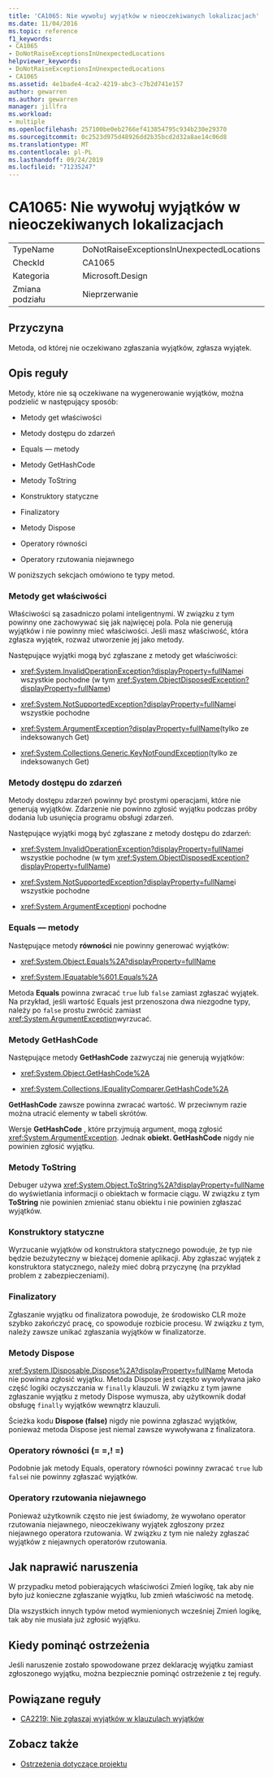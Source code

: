 ```yaml
---
title: 'CA1065: Nie wywołuj wyjątków w nieoczekiwanych lokalizacjach'
ms.date: 11/04/2016
ms.topic: reference
f1_keywords:
- CA1065
- DoNotRaiseExceptionsInUnexpectedLocations
helpviewer_keywords:
- DoNotRaiseExceptionsInUnexpectedLocations
- CA1065
ms.assetid: 4e1bade4-4ca2-4219-abc3-c7b2d741e157
author: gewarren
ms.author: gewarren
manager: jillfra
ms.workload:
- multiple
ms.openlocfilehash: 257100be0eb2766ef413854795c934b230e29370
ms.sourcegitcommit: 0c2523d975d48926dd2b35bcd2d32a8ae14c06d8
ms.translationtype: MT
ms.contentlocale: pl-PL
ms.lasthandoff: 09/24/2019
ms.locfileid: "71235247"
---
```

# <a name="ca1065-do-not-raise-exceptions-in-unexpected-locations"></a>CA1065: Nie wywołuj wyjątków w nieoczekiwanych lokalizacjach

|||
|-|-|
|TypeName|DoNotRaiseExceptionsInUnexpectedLocations|
|CheckId|CA1065|
|Kategoria|Microsoft.Design|
|Zmiana podziału|Nieprzerwanie|

## <a name="cause"></a>Przyczyna

Metoda, od której nie oczekiwano zgłaszania wyjątków, zgłasza wyjątek.

## <a name="rule-description"></a>Opis reguły

Metody, które nie są oczekiwane na wygenerowanie wyjątków, można podzielić w następujący sposób:

- Metody get właściwości

- Metody dostępu do zdarzeń

- Equals — metody

- Metody GetHashCode

- Metody ToString

- Konstruktory statyczne

- Finalizatory

- Metody Dispose

- Operatory równości

- Operatory rzutowania niejawnego

W poniższych sekcjach omówiono te typy metod.

### <a name="property-get-methods"></a>Metody get właściwości

Właściwości są zasadniczo polami inteligentnymi. W związku z tym powinny one zachowywać się jak najwięcej pola. Pola nie generują wyjątków i nie powinny mieć właściwości. Jeśli masz właściwość, która zgłasza wyjątek, rozważ utworzenie jej jako metody.

Następujące wyjątki mogą być zgłaszane z metody get właściwości:

- <xref:System.InvalidOperationException?displayProperty=fullName>i wszystkie pochodne (w tym <xref:System.ObjectDisposedException?displayProperty=fullName>)

- <xref:System.NotSupportedException?displayProperty=fullName>i wszystkie pochodne

- <xref:System.ArgumentException?displayProperty=fullName>(tylko ze indeksowanych Get)

- <xref:System.Collections.Generic.KeyNotFoundException>(tylko ze indeksowanych Get)

### <a name="event-accessor-methods"></a>Metody dostępu do zdarzeń

Metody dostępu zdarzeń powinny być prostymi operacjami, które nie generują wyjątków. Zdarzenie nie powinno zgłosić wyjątku podczas próby dodania lub usunięcia programu obsługi zdarzeń.

Następujące wyjątki mogą być zgłaszane z metody dostępu do zdarzeń:

- <xref:System.InvalidOperationException?displayProperty=fullName>i wszystkie pochodne (w tym <xref:System.ObjectDisposedException?displayProperty=fullName>)

- <xref:System.NotSupportedException?displayProperty=fullName>i wszystkie pochodne

- <xref:System.ArgumentException>i pochodne

### <a name="equals-methods"></a>Equals — metody

Następujące metody **równości** nie powinny generować wyjątków:

- <xref:System.Object.Equals%2A?displayProperty=fullName>

- <xref:System.IEquatable%601.Equals%2A>

Metoda **Equals** powinna zwracać `true` lub `false` zamiast zgłaszać wyjątek. Na przykład, jeśli wartość Equals jest przenoszona dwa niezgodne typy, należy po `false` prostu zwrócić zamiast <xref:System.ArgumentException>wyrzucać.

### <a name="gethashcode-methods"></a>Metody GetHashCode

Następujące metody **GetHashCode** zazwyczaj nie generują wyjątków:

- <xref:System.Object.GetHashCode%2A>

- <xref:System.Collections.IEqualityComparer.GetHashCode%2A>

**GetHashCode** zawsze powinna zwracać wartość. W przeciwnym razie można utracić elementy w tabeli skrótów.

Wersje **GetHashCode** , które przyjmują argument, mogą zgłosić <xref:System.ArgumentException>. Jednak **obiekt. GetHashCode** nigdy nie powinien zgłosić wyjątku.

### <a name="tostring-methods"></a>Metody ToString

Debuger używa <xref:System.Object.ToString%2A?displayProperty=fullName> do wyświetlania informacji o obiektach w formacie ciągu. W związku z tym **ToString** nie powinien zmieniać stanu obiektu i nie powinien zgłaszać wyjątków.

### <a name="static-constructors"></a>Konstruktory statyczne

Wyrzucanie wyjątków od konstruktora statycznego powoduje, że typ nie będzie bezużyteczny w bieżącej domenie aplikacji. Aby zgłaszać wyjątek z konstruktora statycznego, należy mieć dobrą przyczynę (na przykład problem z zabezpieczeniami).

### <a name="finalizers"></a>Finalizatory

Zgłaszanie wyjątku od finalizatora powoduje, że środowisko CLR może szybko zakończyć pracę, co spowoduje rozbicie procesu. W związku z tym, należy zawsze unikać zgłaszania wyjątków w finalizatorze.

### <a name="dispose-methods"></a>Metody Dispose

<xref:System.IDisposable.Dispose%2A?displayProperty=fullName> Metoda nie powinna zgłosić wyjątku. Metoda Dispose jest często wywoływana jako część logiki oczyszczania w `finally` klauzuli. W związku z tym jawne zgłaszanie wyjątku z metody Dispose wymusza, aby użytkownik dodał obsługę `finally` wyjątków wewnątrz klauzuli.

Ścieżka kodu **Dispose (false)** nigdy nie powinna zgłaszać wyjątków, ponieważ metoda Dispose jest niemal zawsze wywoływana z finalizatora.

### <a name="equality-operators--"></a>Operatory równości (= =,! =)

Podobnie jak metody Equals, operatory równości powinny zwracać `true` lub `false`i nie powinny zgłaszać wyjątków.

### <a name="implicit-cast-operators"></a>Operatory rzutowania niejawnego

Ponieważ użytkownik często nie jest świadomy, że wywołano operator rzutowania niejawnego, nieoczekiwany wyjątek zgłoszony przez niejawnego operatora rzutowania. W związku z tym nie należy zgłaszać wyjątków z niejawnych operatorów rzutowania.

## <a name="how-to-fix-violations"></a>Jak naprawić naruszenia

W przypadku metod pobierających właściwości Zmień logikę, tak aby nie było już konieczne zgłaszanie wyjątku, lub zmień właściwość na metodę.

Dla wszystkich innych typów metod wymienionych wcześniej Zmień logikę, tak aby nie musiała już zgłosić wyjątku.

## <a name="when-to-suppress-warnings"></a>Kiedy pominąć ostrzeżenia

Jeśli naruszenie zostało spowodowane przez deklarację wyjątku zamiast zgłoszonego wyjątku, można bezpiecznie pominąć ostrzeżenie z tej reguły.

## <a name="related-rules"></a>Powiązane reguły

- [CA2219: Nie zgłaszaj wyjątków w klauzulach wyjątków](../code-quality/ca2219-do-not-raise-exceptions-in-exception-clauses.md)

## <a name="see-also"></a>Zobacz także

- [Ostrzeżenia dotyczące projektu](../code-quality/design-warnings.md)